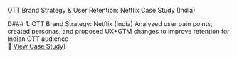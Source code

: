 OTT Brand Strategy & User Retention: Netflix Case Study (India)

D### 1. OTT Brand Strategy: Netflix (India)
Analyzed user pain points, created personas, and proposed UX+GTM changes to improve retention for Indian OTT audience  
📄 [View Case Study](https://docs.google.com/presentation/d/1pYUHd2sP_K66aieU89TNklZtA6ZyvdhcKuVewMNHg8U/preview))




